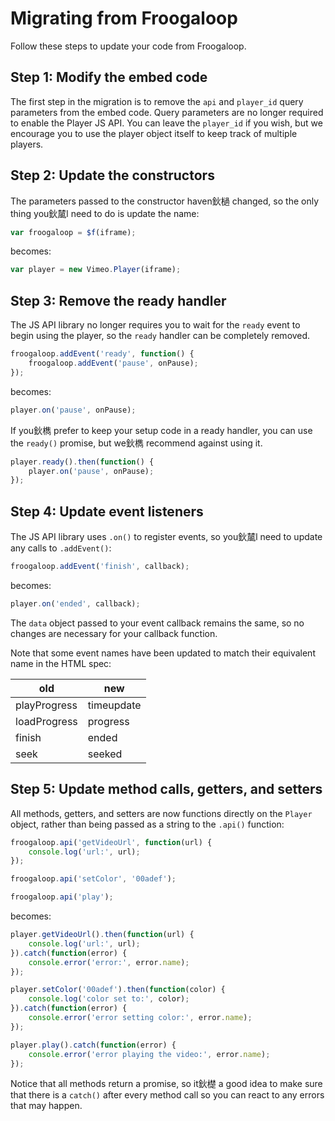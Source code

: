 # Migrating from Froogaloop

Follow these steps to update your code from Froogaloop.

## Step 1: Modify the embed code

The first step in the migration is to remove the `api` and `player_id` query
parameters from the embed code. Query parameters are no longer required to
enable the Player JS API. You can leave the `player_id` if you wish, but we
encourage you to use the player object itself to keep track of multiple players.

## Step 2: Update the constructors

The parameters passed to the constructor haven鈥檛 changed, so the only thing
you鈥檒l need to do is update the name:

```js
var froogaloop = $f(iframe);
```

becomes:

```js
var player = new Vimeo.Player(iframe);
```

## Step 3: Remove the ready handler

The JS API library no longer requires you to wait for the `ready` event to begin
using the player, so the `ready` handler can be completely removed.

```js
froogaloop.addEvent('ready', function() {
    froogaloop.addEvent('pause', onPause);
});
```

becomes:

```js
player.on('pause', onPause);
```

If you鈥檇 prefer to keep your setup code in a ready handler, you can use the
`ready()` promise, but we鈥檇 recommend against using it.

```js
player.ready().then(function() {
    player.on('pause', onPause);
});
```

## Step 4: Update event listeners

The JS API library uses `.on()` to register events, so you鈥檒l need to update any
calls to `.addEvent()`:

```js
froogaloop.addEvent('finish', callback);
```

becomes:

```js
player.on('ended', callback);
```

The `data` object passed to your event callback remains the same, so no changes
are necessary for your callback function.

Note that some event names have been updated to match their equivalent name in
the HTML spec:

| old          | new        |
| ------------ | ---------- |
| playProgress | timeupdate |
| loadProgress | progress   |
| finish       | ended      |
| seek         | seeked     |


## Step 5: Update method calls, getters, and setters

All methods, getters, and setters are now functions directly on the `Player`
object, rather than being passed as a string to the `.api()` function:

```js
froogaloop.api('getVideoUrl', function(url) {
    console.log('url:', url);
});

froogaloop.api('setColor', '00adef');

froogaloop.api('play');
```

becomes:

```js
player.getVideoUrl().then(function(url) {
    console.log('url:', url);
}).catch(function(error) {
    console.error('error:', error.name);
});

player.setColor('00adef').then(function(color) {
    console.log('color set to:', color);
}).catch(function(error) {
    console.error('error setting color:', error.name);
});

player.play().catch(function(error) {
    console.error('error playing the video:', error.name);
});
```

Notice that all methods return a promise, so it鈥檚 a good idea to make sure that
there is a `catch()` after every method call so you can react to any errors
that may happen.
